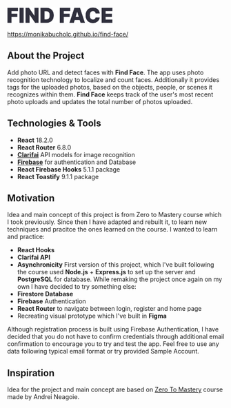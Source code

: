 <a href='https://monikabucholc.github.io/find-face/'><img src='https://github.com/monikabucholc/find-face/blob/main/src/img/logo.svg' height="36"/></a>

<a href='https://monikabucholc.github.io/find-face/'>https://monikabucholc.github.io/find-face/</a>

## About the Project ##

Add photo URL and detect faces with **Find Face**. The app uses photo recognition technology to localize and count faces. Additionally it provides tags for the uploaded photos, based on the objects, people, or scenes it recognizes within them. **Find Face** keeps track of the user's most recent photo uploads and updates the total number of photos uploaded. 


## Technologies & Tools ##

* **React** 18.2.0
* **React Router** 6.8.0
* **<a href='https://www.clarifai.com/'>Clarifai</a>** API models for image recognition
* **<a href='https://firebase.google.com/'>Firebase</a>** for authentication and Database
* **React Firebase Hooks** 5.1.1 package 
* **React Toastify** 9.1.1 package

## Motivation ##
Idea and main concept of this project is from Zero to Mastery course which I took previously. Since then I have adapted and rebuilt it, to learn new techniques and pracitce the ones learned on the course. I wanted to learn and practice:
* **React Hooks**
* **Clarifai API**
* **Asynchronicity** 
First version of this project, which I've built following the course used **Node.js** + **Express.js** to set up the server and **PostgreSQL** for database. While remaking the project once again on my own I have decided to try something else:
* **Firestore Database**
* **Firebase** Authentication
* **React Router** to navigate between login, register and home page
* Recreating visual prototype which I've built in **Figma**

Although registration process is built using Firebase Authentication, I have decided that you do not have to confirm credentials through additional email confirmation to encourage you to try and test the app. Feel free to use any data following typical email format or try provided Sample Account.

## Inspiration ##
Idea for the project and main concept are based on <a href='https://www.udemy.com/course/the-complete-web-developer-zero-to-mastery/'>Zero To Mastery</a> course made by Andrei Neagoie.  
